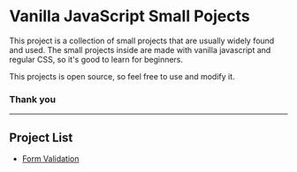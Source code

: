 # Vanilla JavaScript Small Pojects

This project is a collection of small projects that are usually widely found and used. The small projects inside are made with vanilla javascript and regular CSS, so it's good to learn for beginners.

This projects is open source, so feel free to use and modify it.
### Thank you
___

## Project List
- [Form Validation](https://github.com/vanilla-javascript-small-projects/input-validator)